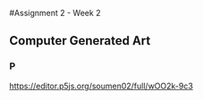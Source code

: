 #Assignment 2 - Week 2
## Computer Generated Art

### P
https://editor.p5js.org/soumen02/full/wOO2k-9c3
